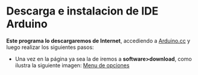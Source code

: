 # Descarga e instalacion de IDE Arduino

**Este programa lo descargaremos de Internet**, accediendo a [Arduino.cc](https://www.arduino.cc/) y luego realizar los siguientes pasos:
- Una vez en la página ya sea la de iremos a **software>download**, como ilustra la siguiente imagen:
[Menu de opciones](https://github.com/Ezzzzzzzzzzzzzz/CursoRoboticaAplicada/blob/master/IDEArduino/IDEArduino_001.jpg)


<!--stackedit_data:
eyJoaXN0b3J5IjpbLTMxOTMxNTk5OCwtNDEwNTA5NDg1XX0=
-->